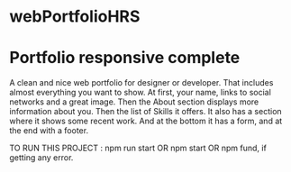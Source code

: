 # webPortfolioHRS


# Portfolio responsive complete

A clean and nice web portfolio for designer or developer. 
That includes almost everything you want to show. 
At first, your name, links to social networks and a great image. 
Then the About section displays more information about you. 
Then the list of Skills it offers. 
It also has a section where it shows some recent work. 
And at the bottom it has a form, and at the end with a footer.


TO RUN THIS PROJECT : npm run start OR npm start OR npm fund, if getting any error.

